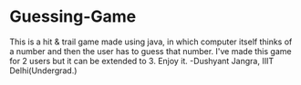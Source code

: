 # Guessing-Game
This is a hit & trail game made using java, in which computer itself thinks of a number and then the user has to guess that number.
I've made this game for 2 users but it can be extended to 3.
Enjoy it.
-Dushyant Jangra, IIIT Delhi(Undergrad.)
